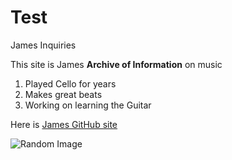 # Test
James Inquiries

This site is James **Archive of Information** on music

1. Played Cello for years
2. Makes great beats
3. Working on learning the Guitar

Here is [James GitHub site](https://jamesforehand1.github.io/Test/)

![Random Image](github.jpeg)
